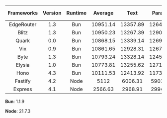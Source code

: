 | Frameworks | Version | Runtime | Average  |   Text   |  Params  | DB Query |
| :--------: | :-----: | :-----: | :------: | :------: | :------: | :------: |
| EdgeRouter |   1.3   |   Bun   | 10951.14 | 13357.89 | 12646.04 | 6849.49  |
|   Blitz    |   1.3   |   Bun   | 10950.23 | 13267.39 | 12908.01 | 6675.28  |
|   Quark    |   0.0   |   Bun   | 10868.15 | 13339.14 | 12696.55 | 6568.75  |
|    Vix     |   0.9   |   Bun   | 10861.65 | 12928.31 | 12673.98 | 6982.67  |
|    Byte    |   1.3   |   Bun   | 10793.24 | 13328.14 | 12459.32 | 6592.25  |
|   Elysia   |   1.0   |   Bun   | 10773.81 | 13255.62 | 12718.81 |   6347   |
|    Hono    |   4.3   |   Bun   | 10111.53 | 12413.92 | 11733.87 | 6186.79  |
|  Fastify   |   4.2   |  Node   |   5112   | 6006.31  | 5901.47  | 3428.23  |
|  Express   |   4.1   |  Node   | 2566.63  | 2968.91  | 2994.68  |  1736.3  |

**Bun**: 1.1.9

**Node**: 21.7.3
